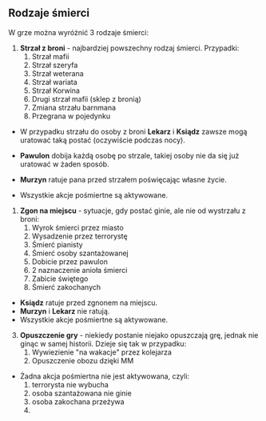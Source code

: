 ## Rodzaje śmierci
W grze można wyróżnić 3 rodzaje śmierci:
1. **Strzał z broni** - najbardziej powszechny rodzaj śmierci. Przypadki:
   1. Strzał mafii
   2. Strzał szeryfa
   3. Strzał weterana
   4. Strzał wariata
   5. Strzał Korwina
   6. Drugi strzał mafii (sklep z bronią)
   7. Zmiana strzału barnmana
   8. Przegrana w pojedynku

- W przypadku strzału do osoby z broni **Lekarz** i **Ksiądz** zawsze mogą uratować taką postać (oczywiście podczas nocy).

- **Pawulon** dobija każdą osobę po strzale, takiej osoby nie da się już uratować w żaden sposób.
- **Murzyn** ratuje pana przed strzałem poświęcając własne życie.

- Wszystkie akcje pośmiertne są aktywowane. 

1. **Zgon na miejscu** - sytuacje, gdy postać ginie, ale nie od wystrzału z broni:
   1. Wyrok śmierci przez miasto
   2. Wysadzenie przez terrorystę
   3. Śmierć pianisty
   4. Śmierć osoby szantażowanej
   5. Dobicie przez pawulon
   6. 2 naznaczenie anioła śmierci
   7. Zabicie świętego
   8. Śmierć zakochanych

- **Ksiądz** ratuje przed zgnonem na miejscu.
- **Murzyn** i **Lekarz** nie ratują.
- Wszystkie akcje pośmiertne są aktywowane.

3. **Opuszczenie gry** - niekiedy postanie niejako opuszczają grę, jednak nie ginąc w samej historii. Dzieje się tak w przypadku:
   1. Wywiezienie "na wakacje" przez kolejarza
   2. Opuszczenie obozu dzięki MM
- Żadna akcja pośmiertna nie jest aktywowana, czyli: 
  1. terrorysta nie wybucha
  2. osoba szantażowana nie ginie
  3. osoba zakochana przeżywa
  4. 